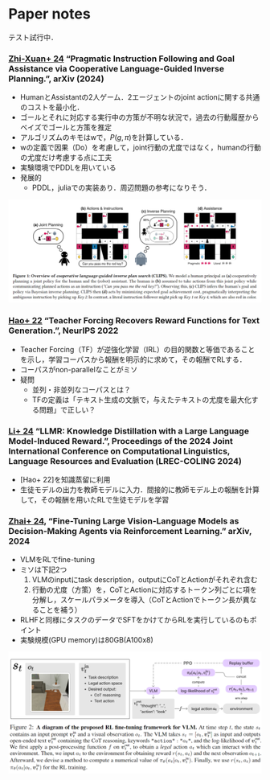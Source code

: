 # Paper notes

テスト試行中．

### [Zhi-Xuan+ 24](http://arxiv.org/abs/2402.17930) “Pragmatic Instruction Following and Goal Assistance via Cooperative Language-Guided Inverse Planning.”, arXiv (2024)

* HumanとAssistantの2人ゲーム．2エージェントのjoint actionに関する共通のコストを最小化．
* ゴールとそれに対応する実行中の方策が不明な状況で，過去の行動履歴からベイズでゴールと方策を推定
* アルゴリズムのキモはwで，$P(g,\pi)$を計算している．
* wの定義で因果（Do）を考慮して，joint行動の尤度ではなく，humanの行動の尤度だけ考慮する点に工夫
* 実験環境でPDDLを用いている
* 発展的
  * PDDL，juliaでの実装あり．周辺問題の参考になりそう．

![Zhi-Xuan+ 24](img/Zhi-Xuan24.png)

### [Hao+ 22](https://proceedings.neurips.cc/paper_files/paper/2022/file/51ae7d9db3423ae96cd6afeb01529819-Paper-Conference.pdf) “Teacher Forcing Recovers Reward Functions for Text Generation.”, NeurIPS 2022

* Teacher Forcing（TF）が逆強化学習（IRL）の目的関数と等価であることを示し，学習コーパスから報酬を明示的に求めて，その報酬でRLする．
* コーパスがnon-parallelなことがミソ
* 疑問
  * 並列・非並列なコーパスとは？
  * TFの定義は「テキスト生成の文脈で，与えたテキストの尤度を最大化する問題」で正しい？

### [Li+ 24](https://aclanthology.org/2024.lrec-main.932.pdf) “LLMR: Knowledge Distillation with a Large Language Model-Induced Reward.”, Proceedings of the 2024 Joint International Conference on Computational Linguistics, Language Resources and Evaluation (LREC-COLING 2024)

* [Hao+ 22]を知識蒸留に利用
* 生徒モデルの出力を教師モデルに入力．間接的に教師モデル上の報酬を計算して，その報酬を用いたRLで生徒モデルを学習

### [Zhai+ 24](http://arxiv.org/abs/2405.10292), “Fine-Tuning Large Vision-Language Models as Decision-Making Agents via Reinforcement Learning.” arXiv, 2024

* VLMをRLでfine-tuning
* ミソは下記2つ
  1. VLMのinputにtask description，outputにCoTとActionがそれぞれ含む
  2. 行動の尤度（方策）を，CoTとActionに対応するトークン列ごとに項を分解し，スケールパラメータを導入（CoTとActionでトークン長が異なることを補う）
* RLHFと同様にタスクのデータでSFTをかけてからRLを実行しているのもポイント
* 実験規模(GPU memory)は80GB(A100x8)

![Zhai+ 24](./img/Zhai24.png)
